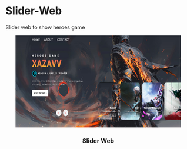 # Slider-Web

Slider web to show heroes game

<p align="center">
  <img src="img/ss.png" alt="landingpage" width="450" height="250">
  <h3 align="center">Slider Web</h3>
</p>
